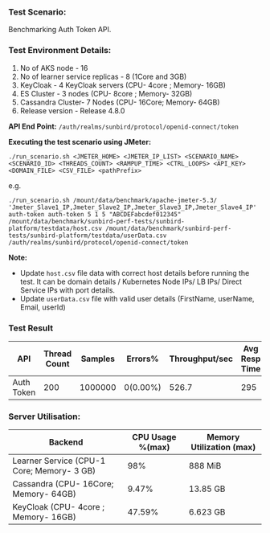 ### Test Scenario:

Benchmarking Auth Token API.

### Test Environment Details:
1. No of AKS node - 16
2. No of learner service replicas - 8 (1Core and 3GB)
3. KeyCloak - 4 KeyCloak servers (CPU- 4core ; Memory- 16GB)
4. ES Cluster - 3 nodes (CPU- 8core ; Memory- 32GB)
5. Cassandra Cluster- 7 Nodes (CPU- 16Core; Memory- 64GB)
6. Release version - Release 4.8.0


**API End Point:** `/auth/realms/sunbird/protocol/openid-connect/token`


**Executing the test scenario using JMeter:**

```./run_scenario.sh <JMETER_HOME> <JMETER_IP_LIST> <SCENARIO_NAME> <SCENARIO_ID> <THREADS_COUNT> <RAMPUP_TIME> <CTRL_LOOPS> <API_KEY> <DOMAIN_FILE> <CSV_FILE> <pathPrefix>```

e.g.

```./run_scenario.sh /mount/data/benchmark/apache-jmeter-5.3/ 'Jmeter_Slave1_IP,Jmeter_Slave2_IP,Jmeter_Slave3_IP,Jmeter_Slave4_IP' auth-token auth-token 5 1 5 "ABCDEFabcdef012345" /mount/data/benchmark/sunbird-perf-tests/sunbird-platform/testdata/host.csv /mount/data/benchmark/sunbird-perf-tests/sunbird-platform/testdata/userData.csv /auth/realms/sunbird/protocol/openid-connect/token ```

**Note:**

- Update `host.csv` file data with correct host details before running the test. It can be domain details / Kubernetes Node IPs/ LB IPs/ Direct Service IPs with port details.
- Update `userData.csv` file with valid user details (FirstName, userName, Email,	userId)


### Test Result 

| API           | Thread Count  | Samples  | Errors% | Throughput/sec|Avg Resp Time|   95th pct  |  99th pct   |
| ------------- | ------------- | -------- | --------| ---------------|------------|-------------|-------------|
| Auth Token    | 200           | 1000000   | 0(0.00%)| 526.7           |    295     | 351.95      |  566.98   |


### Server Utilisation:
| Backend          | CPU Usage %(max) | Memory Utilization (max)|
| ------------- | ------------- |------------- |
|Learner Service (CPU-1 Core; Memory- 3 GB)  |98% | 888 MiB   |
|Cassandra (CPU- 16Core; Memory- 64GB)|  9.47%  |  13.85 GB |
|KeyCloak (CPU- 4core ; Memory- 16GB)|47.59%| 6.623 GB|
